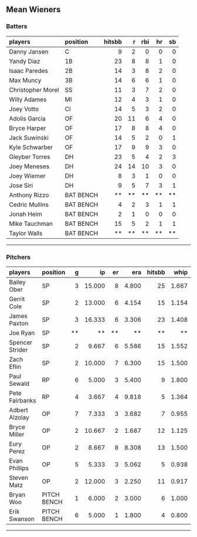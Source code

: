 ## Mean Wieners

### Batters

 
|players           |position  | hitsbb|  r| rbi| hr| sb| 
|:-----------------|:---------|------:|--:|---:|--:|--:| 
|Danny Jansen      |C         |      9|  2|   0|  0|  0| 
|Yandy Diaz        |1B        |     23|  8|   8|  1|  0| 
|Isaac Paredes     |2B        |     14|  3|   8|  2|  0| 
|Max Muncy         |3B        |     14|  6|   6|  1|  0| 
|Christopher Morel |SS        |     11|  3|   7|  2|  0| 
|Willy Adames      |MI        |     12|  4|   3|  1|  0| 
|Joey Votto        |CI        |     14|  5|   3|  2|  0| 
|Adolis Garcia     |OF        |     20| 11|   6|  4|  0| 
|Bryce Harper      |OF        |     17|  8|   8|  4|  0| 
|Jack Suwinski     |OF        |     14|  5|   2|  0|  1| 
|Kyle Schwarber    |OF        |     17|  9|   9|  3|  0| 
|Gleyber Torres    |DH        |     23|  5|   4|  2|  3| 
|Joey Meneses      |DH        |     24| 14|  10|  3|  0| 
|Joey Wiemer       |DH        |      8|  3|   1|  0|  0| 
|Jose Siri         |DH        |      9|  5|   7|  3|  1| 
|Anthony Rizzo     |BAT BENCH |     **| **|  **| **| **| 
|Cedric Mullins    |BAT BENCH |      4|  2|   3|  1|  1| 
|Jonah Heim        |BAT BENCH |      2|  1|   0|  0|  0| 
|Mike Tauchman     |BAT BENCH |     15|  5|   2|  1|  1| 
|Taylor Walls      |BAT BENCH |     **| **|  **| **| **| 


* * *

### Pitchers

 
|players         |position    |  g|     ip| er|   era| hitsbb|  whip| so|  w| sv| 
|:---------------|:-----------|--:|------:|--:|-----:|------:|-----:|--:|--:|--:| 
|Bailey Ober     |SP          |  3| 15.000|  8| 4.800|     25| 1.667| 18|  0|  0| 
|Gerrit Cole     |SP          |  2| 13.000|  6| 4.154|     15| 1.154|  9|  0|  0| 
|James Paxton    |SP          |  3| 16.333|  6| 3.306|     23| 1.408| 13|  1|  0| 
|Joe Ryan        |SP          | **|     **| **|    **|     **|    **| **| **| **| 
|Spencer Strider |SP          |  2|  9.667|  6| 5.586|     15| 1.552|  9|  1|  0| 
|Zach Eflin      |SP          |  2| 10.000|  7| 6.300|     15| 1.500| 11|  0|  0| 
|Paul Sewald     |RP          |  6|  5.000|  3| 5.400|      9| 1.800|  8|  0|  4| 
|Pete Fairbanks  |RP          |  4|  3.667|  4| 9.818|      5| 1.364|  5|  0|  1| 
|Adbert Alzolay  |OP          |  7|  7.333|  3| 3.682|      7| 0.955|  6|  0|  4| 
|Bryce Miller    |OP          |  2| 10.667|  2| 1.687|     12| 1.125| 12|  0|  0| 
|Eury Perez      |OP          |  2|  8.667|  8| 8.308|     13| 1.500| 12|  0|  0| 
|Evan Phillips   |OP          |  5|  5.333|  3| 5.062|      5| 0.938|  5|  0|  5| 
|Steven Matz     |OP          |  2| 12.000|  3| 2.250|     11| 0.917| 11|  2|  0| 
|Bryan Woo       |PITCH BENCH |  1|  6.000|  2| 3.000|      6| 1.000|  6|  0|  0| 
|Erik Swanson    |PITCH BENCH |  6|  5.000|  1| 1.800|      4| 0.800|  5|  1|  1| 


* * *


